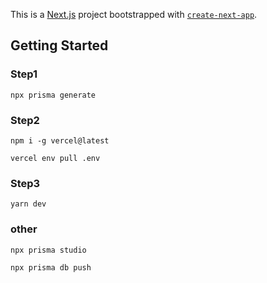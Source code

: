 This is a [Next.js](https://nextjs.org) project bootstrapped with [`create-next-app`](https://nextjs.org/docs/app/api-reference/cli/create-next-app).

## Getting Started

### Step1

```
npx prisma generate
```

### Step2

```
npm i -g vercel@latest
```

```
vercel env pull .env
```

### Step3

```
yarn dev
```

### other

```
npx prisma studio
```

```
npx prisma db push
```
